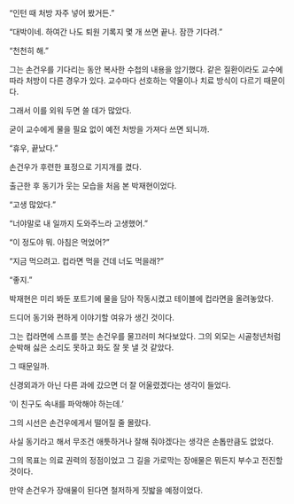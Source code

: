“인턴 때 처방 자주 넣어 봤거든.”

“대박이네. 하여간 나도 퇴원 기록지 몇 개 쓰면 끝나. 잠깐 기다려.”

“천천히 해.”

그는 손건우를 기다리는 동안 복사한 수첩의 내용을 암기했다. 같은 질환이라도 교수에 따라 처방이 다른 경우가 있다. 교수마다 선호하는 약물이나 치료 방식이 다르기 때문이다.

그래서 이를 외워 두면 쓸 데가 많았다.

굳이 교수에게 물을 필요 없이 예전 처방을 가져다 쓰면 되니까.

“휴우, 끝났다.”

손건우가 후련한 표정으로 기지개를 켰다.

출근한 후 동기가 웃는 모습을 처음 본 박재현이었다.

“고생 많았다.”

“너야말로 내 일까지 도와주느라 고생했어.”

“이 정도야 뭐. 아침은 먹었어?”

“지금 먹으려고. 컵라면 먹을 건데 너도 먹을래?”

“좋지.”

박재현은 미리 봐둔 포트기에 물을 담아 작동시켰고 테이블에 컵라면을 올려놓았다.

드디어 동기와 편하게 이야기할 여유가 생긴 것이다.

그는 컵라면에 스프를 붓는 손건우를 물끄러미 쳐다보았다. 그의 외모는 시골청년처럼 순박해 싫은 소리도 못하고 화도 잘 못 낼 것 같았다.

그 때문일까.

신경외과가 아닌 다른 과에 갔으면 더 잘 어울렸겠다는 생각이 들었다.

‘이 친구도 속내를 파악해야 하는데.’

그의 시선은 손건우에게서 떨어질 줄 몰랐다.

사실 동기라고 해서 무조건 애틋하거나 잘해 줘야겠다는 생각은 손톱만큼도 없었다.

그의 목표는 의료 권력의 정점이었고 그 길을 가로막는 장애물은 뭐든지 부수고 전진할 것이다.

만약 손건우가 장애물이 된다면 철저하게 짓밟을 예정이었다.